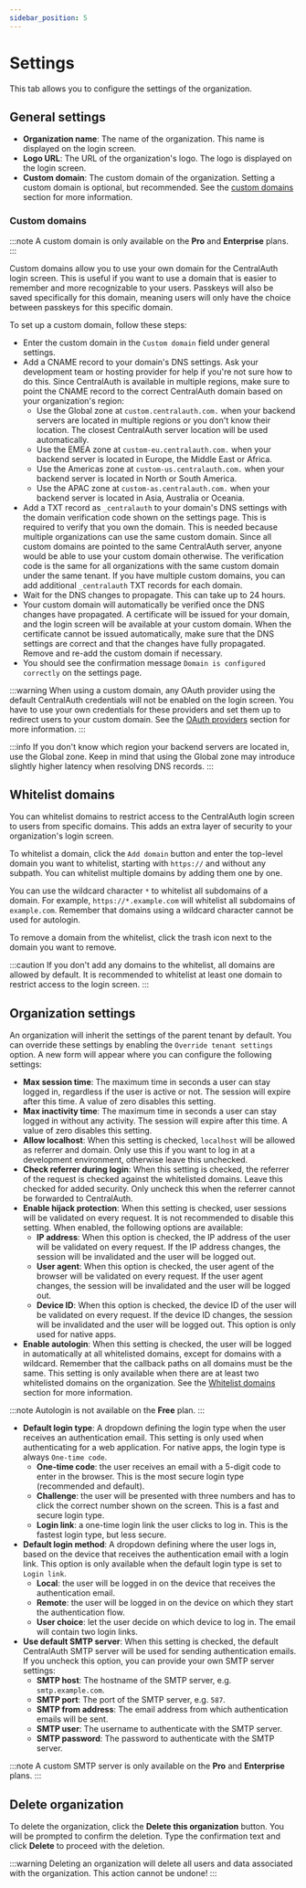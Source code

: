 ```yaml
---
sidebar_position: 5
---
```


# Settings

This tab allows you to configure the settings of the organization.

## General settings

- **Organization name**: The name of the organization. This name is displayed on the login screen.
- **Logo URL**: The URL of the organization's logo. The logo is displayed on the login screen.
- **Custom domain**: The custom domain of the organization. Setting a custom domain is optional, but recommended. See the [custom domains](#custom-domains) section for more information.

### Custom domains

:::note
A custom domain is only available on the **Pro** and **Enterprise** plans.
:::

Custom domains allow you to use your own domain for the CentralAuth login screen. This is useful if you want to use a domain that is easier to remember and more recognizable to your users. Passkeys will also be saved specifically for this domain, meaning users will only have the choice between passkeys for this specific domain.

To set up a custom domain, follow these steps:
- Enter the custom domain in the `Custom domain` field under general settings.
- Add a CNAME record to your domain's DNS settings. Ask your development team or hosting provider for help if you're not sure how to do this. Since CentralAuth is available in multiple regions, make sure to point the CNAME record to the correct CentralAuth domain based on your organization's region:
  - Use the Global zone at `custom.centralauth.com.` when your backend servers are located in multiple regions or you don't know their location. The closest CentralAuth server location will be used automatically.
  - Use the EMEA zone at `custom-eu.centralauth.com.` when your backend server is located in Europe, the Middle East or Africa.
  - Use the Americas zone at `custom-us.centralauth.com.` when your backend server is located in North or South America.
  - Use the APAC zone at `custom-as.centralauth.com.` when your backend server is located in Asia, Australia or Oceania.
- Add a TXT record as `_centralauth` to your domain's DNS settings with the domain verification code shown on the settings page. This is required to verify that you own the domain. This is needed because multiple organizations can use the same custom domain. Since all custom domains are pointed to the same CentralAuth server, anyone would be able to use your custom domain otherwise. The verification code is the same for all organizations with the same custom domain under the same tenant. If you have multiple custom domains, you can add additional `_centralauth` TXT records for each domain.
- Wait for the DNS changes to propagate. This can take up to 24 hours.
- Your custom domain will automatically be verified once the DNS changes have propagated. A certificate will be issued for your domain, and the login screen will be available at your custom domain. When the certificate cannot be issued automatically, make sure that the DNS settings are correct and that the changes have fully propagated. Remove and re-add the custom domain if necessary.
- You should see the confirmation message `Domain is configured correctly` on the settings page.

:::warning
When using a custom domain, any OAuth provider using the default CentralAuth credentials will not be enabled on the login screen. You have to use your own credentials for these providers and set them up to redirect users to your custom domain. See the [OAuth providers](/admin/dashboard/organization/connections#oauth-providers) section for more information.
:::

:::info
If you don't know which region your backend servers are located in, use the Global zone. Keep in mind that using the Global zone may introduce slightly higher latency when resolving DNS records.
:::

## Whitelist domains

You can whitelist domains to restrict access to the CentralAuth login screen to users from specific domains. This adds an extra layer of security to your organization's login screen.

To whitelist a domain, click the `Add domain` button and enter the top-level domain you want to whitelist, starting with `https://` and without any subpath. You can whitelist multiple domains by adding them one by one. 

You can use the wildcard character `*` to whitelist all subdomains of a domain. For example, `https://*.example.com` will whitelist all subdomains of `example.com`. Remember that domains using a wildcard character cannot be used for autologin.

To remove a domain from the whitelist, click the trash icon next to the domain you want to remove.

:::caution
If you don't add any domains to the whitelist, all domains are allowed by default. It is recommended to whitelist at least one domain to restrict access to the login screen.
:::

## Organization settings

An organization will inherit the settings of the parent tenant by default. You can override these settings by enabling the `Override tenant settings` option. A new form will appear where you can configure the following settings:

- **Max session time**: The maximum time in seconds a user can stay logged in, regardless if the user is active or not. The session will expire after this time. A value of zero disables this setting.
- **Max inactivity time**: The maximum time in seconds a user can stay logged in without any activity. The session will expire after this time. A value of zero disables this setting.
- **Allow localhost**: When this setting is checked, `localhost` will be allowed as referrer and domain. Only use this if you want to log in at a development environment, otherwise leave this unchecked.
- **Check referrer during login**: When this setting is checked, the referrer of the request is checked against the whitelisted domains. Leave this checked for added security. Only uncheck this when the referrer cannot be forwarded to CentralAuth.
- **Enable hijack protection**: When this setting is checked, user sessions will be validated on every request. It is not recommended to disable this setting. When enabled, the following options are available:
  - **IP address**: When this option is checked, the IP address of the user will be validated on every request. If the IP address changes, the session will be invalidated and the user will be logged out.
  - **User agent**: When this option is checked, the user agent of the browser will be validated on every request. If the user agent changes, the session will be invalidated and the user will be logged out.
  - **Device ID**: When this option is checked, the device ID of the user will be validated on every request. If the device ID changes, the session will be invalidated and the user will be logged out. This option is only used for native apps.
- **Enable autologin**: When this setting is checked, the user will be logged in automatically at all whitelisted domains, except for domains with a wildcard. Remember that the callback paths on all domains must be the same. This setting is only available when there are at least two whitelisted domains on the organization. See the [Whitelist domains](#whitelist-domains) section for more information.

:::note
Autologin is not available on the **Free** plan.
:::

- **Default login type**: A dropdown defining the login type when the user receives an authentication email. This setting is only used when authenticating for a web application. For native apps, the login type is always `One-time code`.
  - **One-time code**: the user receives an email with a 5-digit code to enter in the browser. This is the most secure login type (recommended and default).
  - **Challenge**: the user will be presented with three numbers and has to click the correct number shown on the screen. This is a fast and secure login type.
  - **Login link**: a one-time login link the user clicks to log in. This is the fastest login type, but less secure.
- **Default login method**: A dropdown defining where the user logs in, based on the device that receives the authentication email with a login link. This option is only available when the default login type is set to `Login link`.
  - **Local**: the user will be logged in on the device that receives the authentication email.
  - **Remote**: the user will be logged in on the device on which they start the authentication flow.
  - **User choice**: let the user decide on which device to log in. The email will contain two login links.
- **Use default SMTP server**: When this setting is checked, the default CentralAuth SMTP server will be used for sending authentication emails. If you uncheck this option, you can provide your own SMTP server settings:
  - **SMTP host**: The hostname of the SMTP server, e.g. `smtp.example.com`.
  - **SMTP port**: The port of the SMTP server, e.g. `587`.
  - **SMTP from address**: The email address from which authentication emails will be sent.
  - **SMTP user**: The username to authenticate with the SMTP server.
  - **SMTP password**: The password to authenticate with the SMTP server.

:::note
A custom SMTP server is only available on the **Pro** and **Enterprise** plans.
:::

## Delete organization

To delete the organization, click the **Delete this organization** button. You will be prompted to confirm the deletion. Type the confirmation text and click **Delete** to proceed with the deletion. 

:::warning
Deleting an organization will delete all users and data associated with the organization. This action cannot be undone!
:::